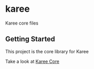 # karee

Karee core files

## Getting Started

This project is the core library for Karee

Take a look at [Karee Core](https://github.com/ChamplainLeCode/karee/wiki/Karee-Lib-Specifications)